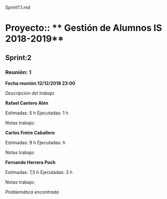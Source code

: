 Sprint1.1.md

# Proyecto:: ** Gestión de Alumnos IS 2018-2019**
 
## Sprint:2

### Reunión: 1

**Fecha reunión:12/12/2018 23:00**


_Descripción del trabajo_

**Rafael Cantero Alén**

Estimadas: 5 h
Ejecutadas: 1 h

Notas trabajo:


**Carlos Freire Caballero**

Estimadas: 9 h
Ejecutadas:  h

Notas trabajo:



	

**Fernando Herrera Poch**

Estimadas: 7,5 h
Ejecutadas: 3 h

Notas trabajo:



_Problemática encontrada_

